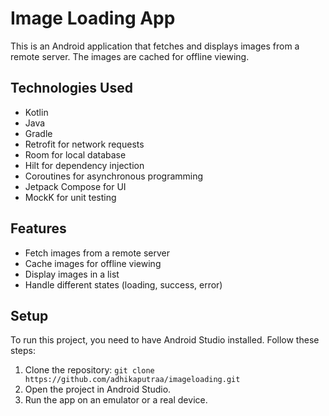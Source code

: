 # Image Loading App

This is an Android application that fetches and displays images from a remote server. The images are cached for offline viewing.

## Technologies Used

- Kotlin
- Java
- Gradle
- Retrofit for network requests
- Room for local database
- Hilt for dependency injection
- Coroutines for asynchronous programming
- Jetpack Compose for UI
- MockK for unit testing

## Features

- Fetch images from a remote server
- Cache images for offline viewing
- Display images in a list
- Handle different states (loading, success, error)

## Setup

To run this project, you need to have Android Studio installed. Follow these steps:

1. Clone the repository: `git clone https://github.com/adhikaputraa/imageloading.git`
2. Open the project in Android Studio.
3. Run the app on an emulator or a real device.
